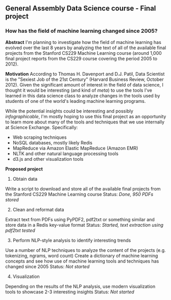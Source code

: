 ## General Assembly Data Science course - Final project

### How has the field of machine learning changed since 2005?

**Abstract**
I'm planning to investigate how the field of machine learning has evolved over the last 8 years by analyzing the text of all of the available final projects from the Stanford CS229 Machine Learning course (around 1,000 final project reports from the CS229 course covering the period 2005 to 2012). 

**Motivation**
According to Thomas H. Davenport and D.J. Patil, Data Scientist is the "Sexiest Job of the 21st Century" (Harvard Business Review, October 2012). Given the significant amount of interest in the field of data science, I thought it would be interesting (and kind of *meta*) to use the tools I've learned in this data science class to analyze changes in the tools used by students of one of the world's leading machine learning programs.  

While the potential insights could be interesting and possibly *infographicable*, I'm mostly hoping to use this final project as an opportunity to learn more about many of the tools and techniques that we use internally at Science Exchange. Specifically:

* Web scraping techniques
* NoSQL databases, mostly likely Redis
* MapReduce via Amazon Elastic MapReduce (Amazon EMR)
* NLTK and other natural language processing tools
* d3.js and other visualization tools

**Proposed project**

1. Obtain data

Write a script to download and store all of the available final projects from the Stanford CS229 Machine Learning course
Status: *Done, 950 PDFs stored*

2. Clean and reformat data 

Extract text from PDFs using PyPDF2, pdf2txt or something similar and store data in a Redis key-value format
Status: *Started, text extraction using pdf2txt tested* 

3. Perform NLP-style analysis to identify interesting trends

Use a number of NLP techniques to analyze the content of the projects (e.g. tokenizing, ngrams, word count) 
Create a dictionary of machine learning concepts and see how use of machine learning tools and techniques has changed since 2005
Status: *Not started*

4. Visualization

Depending on the results of the NLP analysis, use modern visualization tools to showcase 2-3 interesting insights 
Status: *Not started*
